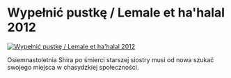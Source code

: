 Wypełnić pustkę / Lemale et ha'halal 2012 
=============
[![Wypełnić pustkę / Lemale et ha'halal 2012 ](http://vidos.pl/images/player.gif)](http://vidos.pl/wypelnic-pustke-lemale-et-ha-halal-2012)

 Osiemnastoletnia Shira po śmierci starszej siostry musi od nowa szukać swojego miejsca w chasydzkiej społeczności.
